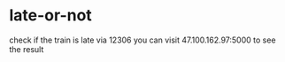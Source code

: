 # late-or-not
check if the train is late via 12306
you can visit 47.100.162.97:5000 to see the result

